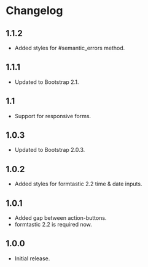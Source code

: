 # Changelog

## 1.1.2

* Added styles for #semantic_errors method.

## 1.1.1

* Updated to Bootstrap 2.1.

## 1.1

* Support for responsive forms.

## 1.0.3

* Updated to Bootstrap 2.0.3.

## 1.0.2

* Added styles for formtastic 2.2 time & date inputs.

## 1.0.1

* Added gap between action-buttons.
* formtastic 2.2 is required now.

## 1.0.0

* Initial release.
